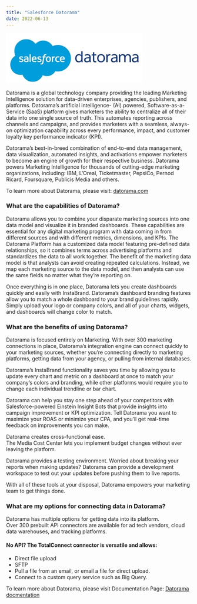 ```yaml
---
title: "Salesforce Datorama"
date: 2022-06-13
---
```


![alt text](https://github.com/shendeashish09/github-pages-with-jekyll/blob/main/assets/Salesforce-datorama.jpg "Salesforce Datorama Image")

<!-- ... you can [get the PDF](/assets/mydoc.pdf) directly. -->

Datorama is a global technology company providing the leading Marketing Intelligence solution for data-driven enterprises, agencies, publishers, and platforms. Datorama’s artificial intelligence- (AI) powered, Software-as-a-Service (SaaS) platform gives marketers the ability to centralize all of their data into one single source of truth. This automates reporting across channels and campaigns, and provides marketers with a seamless, always-on optimization capability across every performance, impact, and customer loyalty key performance indicator (KPI). 

Datorama’s best-in-breed combination of end-to-end data management, data visualization, automated insights, and activations empower marketers to become an engine of growth for their respective business. Datorama powers Marketing Intelligence for thousands of cutting-edge marketing organizations, including: IBM, L’Oreal, Ticketmaster, PepsiCo, Pernod Ricard, Foursquare, Publicis Media and others. 

To learn more about Datorama, please visit: [datorama.com](https://datorama.com/)

### What are the capabilities of Datorama?

Datorama allows you to combine your disparate marketing sources into one data model and visualize it in branded dashboards.
These capabilities are essential for any digital marketing program with data coming in from different sources and with different metrics, 
dimensions, and KPIs. The Datorama Platform has a customized data model featuring pre-defined data relationships, 
so it combines terms across advertising platforms and standardizes the data to all work together. 
The benefit of the marketing data model is that analysts can avoid creating repeated calculations. 
Instead, we map each marketing source to the data model, and then analysts can use the same fields no matter what they’re reporting on.

Once everything is in one place, Datorama lets you create dashboards quickly and easily with InstaBrand. 
Datorama’s dashboard branding features allow you to match a whole dashboard to your brand guidelines rapidly. 
Simply upload your logo or company colors, and all of your charts, widgets, and dashboards will change color to match.


### What are the benefits of using Datorama?

Datorama is focused entirely on Marketing. 
With over 300 marketing connections in place, Datorama’s integration engine can connect quickly to your marketing sources, 
whether you’re connecting directly to marketing platforms, getting data from your agency,
or pulling from internal databases.

Datorama’s InstaBrand functionality saves you time by allowing you to update every chart and metric 
on a dashboard at once to match your company’s colors and branding, 
while other platforms would require you to change each individual trendline or bar chart.

Datorama can help you stay one step ahead of your competitors with Salesforce-powered Einstein Insight Bots 
that provide insights into campaign improvement or KPI optimization. 
Tell Datorama you want to maximize your ROAS or minimize your CPA, 
and you’ll get real-time feedback on improvements you can make.

Datorama creates cross-functional ease.  
The Media Cost Center lets you implement budget changes without ever leaving the platform.

Datorama provides a testing environment. 
Worried about breaking your reports when making updates? 
Datorama can provide a development workspace to test out your updates before pushing them to live reports.

With all of these tools at your disposal, 
Datorama empowers your marketing team to get things done.

### What are my options for connecting data in Datorama?

Datorama has multiple options for getting data into its platform.  
Over 300 prebuilt API connectors are available for ad tech vendors, cloud data warehouses, and tracking platforms.

#### No API? The TotalConnect connector is versatile and allows:

- Direct file upload
- SFTP
- Pull a file from an email, or email a file for direct upload.
- Connect to a custom query service such as Big Query.




To learn more about Datorama, please visit Documentation Page: [Datorama docmentation](https://help.salesforce.com/s/articleView?id=sf.datorama.htm&type=5) 

